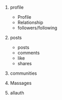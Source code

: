 1. profile
    - Profile
    - Relationship
    - followers/following


2. posts
    - posts
    - comments
    - like
    - shares

3. communities

4. Massages

4. allauth